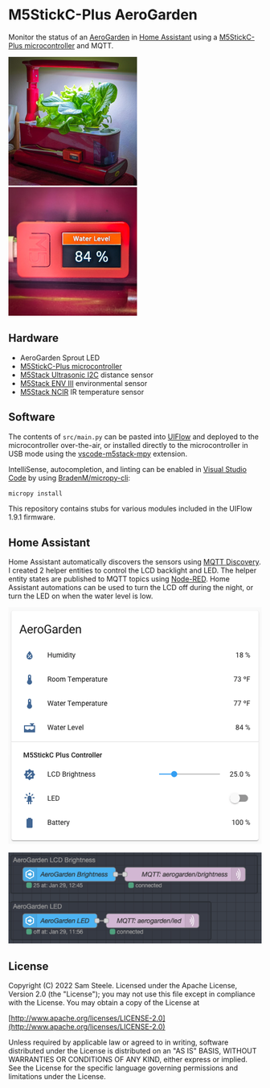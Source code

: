 # M5StickC-Plus AeroGarden

Monitor the status of an [AeroGarden](https://www.aerogarden.com/) in [Home Assistant](http://home-assistant.io/) using a [M5StickC-Plus microcontroller](https://docs.m5stack.com/en/core/m5stickc_plus) and MQTT.

![AeroGarden](github/aerogarden.jpg)
![M5StickC-Plus](github/m5stickcplus.jpg)

## Hardware

* AeroGarden Sprout LED
* [M5StickC-Plus microcontroller](https://docs.m5stack.com/en/core/m5stickc_plus)
* [M5Stack Ultrasonic I2C](https://docs.m5stack.com/en/unit/sonic.i2c) distance sensor
* [M5Stack ENV III](https://docs.m5stack.com/en/unit/envIII) environmental sensor
* [M5Stack NCIR](https://docs.m5stack.com/en/unit/ncir) IR temperature sensor

## Software

The contents of `src/main.py` can be pasted into [UIFlow](https://flow.m5stack.com/) and deployed to the microcontroller over-the-air, or installed directly to the microcontroller in USB mode using the [vscode-m5stack-mpy](https://marketplace.visualstudio.com/items?itemName=curdeveryday.vscode-m5stack-mpy) extension.

IntelliSense, autocompletion, and linting can be enabled in [Visual Studio Code](https://code.visualstudio.com/) by using [BradenM/micropy-cli](https://github.com/BradenM/micropy-cli):

```sh
micropy install
```

This repository contains stubs for various modules included in the UIFlow 1.9.1 firmware.

## Home Assistant

Home Assistant automatically discovers the sensors using [MQTT Discovery](https://www.home-assistant.io/docs/mqtt/discovery/).  I created 2 helper entities to control the LCD backlight and LED.  The helper entity states are published to MQTT topics using [Node-RED](https://nodered.org/).  Home Assistant automations can be used to turn the LCD off during the night, or turn the LED on when the water level is low.

![HomeAssistant](github/homeassistant.png)

![Node-RED](github/node-red.png)

## License

Copyright (C) 2022 Sam Steele. Licensed under the Apache License, Version 2.0 (the "License"); you may not use this file except in compliance with the License. You may obtain a copy of the License at

[http://www.apache.org/licenses/LICENSE-2.0](http://www.apache.org/licenses/LICENSE-2.0)

Unless required by applicable law or agreed to in writing, software distributed under the License is distributed on an "AS IS" BASIS, WITHOUT WARRANTIES OR CONDITIONS OF ANY KIND, either express or implied. See the License for the specific language governing permissions and limitations under the License.
